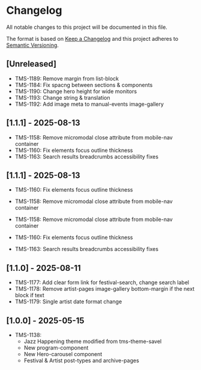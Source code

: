 # Changelog

All notable changes to this project will be documented in this file.

The format is based on [Keep a Changelog](http://keepachangelog.com/en/1.0.0/)
and this project adheres to [Semantic Versioning](http://semver.org/spec/v2.0.0.html).

## [Unreleased]

- TMS-1189: Remove margin from list-block
- TMS-1184: Fix spacng between sections & components
- TMS-1190: Change hero height for wide monitors
- TMS-1193: Change string & translation
- TMS-1192: Add image meta to manual-events image-gallery

## [1.1.1] - 2025-08-13

- TMS-1158: Remove micromodal close attribute from mobile-nav container
- TMS-1160: Fix elements focus outline thickness
- TMS-1163: Search results breadcrumbs accessibility fixes

## [1.1.1] - 2025-08-13

- TMS-1160: Fix elements focus outline thickness
- TMS-1158: Remove micromodal close attribute from mobile-nav container

- TMS-1158: Remove micromodal close attribute from mobile-nav container
- TMS-1160: Fix elements focus outline thickness
- TMS-1163: Search results breadcrumbs accessibility fixes

## [1.1.0] - 2025-08-11

- TMS-1177: Add clear form link for festival-search, change search label
- TMS-1178: Remove artist-pages image-gallery bottom-margin if the next block if text
- TMS-1179: Single artist date format change

## [1.0.0] - 2025-05-15

- TMS-1138:
    - Jazz Happening theme modified from tms-theme-savel
    - New program-component
    - New Hero-carousel component
    - Festival & Artist post-types and archive-pages

